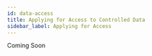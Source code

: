 ```yaml
---
id: data-access
title: Applying for Access to Controlled Data
sidebar_label: Applying for Access
---
```


Coming Soon
